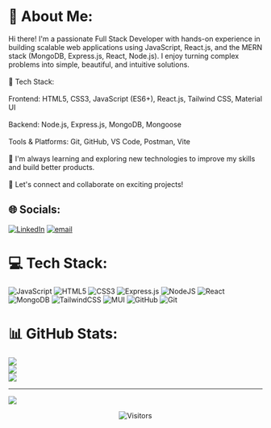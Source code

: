 # 💫 About Me:
Hi there! I'm a passionate Full Stack Developer with hands-on experience in building scalable web applications using JavaScript, React.js, and the MERN stack (MongoDB, Express.js, React, Node.js). I enjoy turning complex problems into simple, beautiful, and intuitive solutions.<br><br>🔧 Tech Stack:<br><br>Frontend: HTML5, CSS3, JavaScript (ES6+), React.js, Tailwind CSS, Material UI<br><br>Backend: Node.js, Express.js, MongoDB, Mongoose<br><br>Tools & Platforms: Git, GitHub, VS Code, Postman, Vite<br><br>🌱 I'm always learning and exploring new technologies to improve my skills and build better products.<br><br>💬 Let's connect and collaborate on exciting projects!


## 🌐 Socials:
[![LinkedIn](https://img.shields.io/badge/LinkedIn-%230077B5.svg?logo=linkedin&logoColor=white)](https://linkedin.com/in/gokul-b-levelup) [![email](https://img.shields.io/badge/Email-D14836?logo=gmail&logoColor=white)](mailto:gokulevelingup@gmail.com) 

# 💻 Tech Stack:
![JavaScript](https://img.shields.io/badge/javascript-%23323330.svg?style=for-the-badge&logo=javascript&logoColor=%23F7DF1E) ![HTML5](https://img.shields.io/badge/html5-%23E34F26.svg?style=for-the-badge&logo=html5&logoColor=white) ![CSS3](https://img.shields.io/badge/css3-%231572B6.svg?style=for-the-badge&logo=css3&logoColor=white) ![Express.js](https://img.shields.io/badge/express.js-%23404d59.svg?style=for-the-badge&logo=express&logoColor=%2361DAFB) ![NodeJS](https://img.shields.io/badge/node.js-6DA55F?style=for-the-badge&logo=node.js&logoColor=white) ![React](https://img.shields.io/badge/react-%2320232a.svg?style=for-the-badge&logo=react&logoColor=%2361DAFB) ![MongoDB](https://img.shields.io/badge/MongoDB-%234ea94b.svg?style=for-the-badge&logo=mongodb&logoColor=white) ![TailwindCSS](https://img.shields.io/badge/tailwindcss-%2338B2AC.svg?style=for-the-badge&logo=tailwind-css&logoColor=white) ![MUI](https://img.shields.io/badge/MUI-%230081CB.svg?style=for-the-badge&logo=mui&logoColor=white) ![GitHub](https://img.shields.io/badge/github-%23121011.svg?style=for-the-badge&logo=github&logoColor=white) ![Git](https://img.shields.io/badge/git-%23F05033.svg?style=for-the-badge&logo=git&logoColor=white)
# 📊 GitHub Stats:
![](https://github-readme-stats.vercel.app/api?username=gokul-bn&theme=cobalt&hide_border=false&include_all_commits=false&count_private=false)<br/>
![](https://nirzak-streak-stats.vercel.app/?user=gokul-bn&theme=cobalt&hide_border=false)<br/>
![](https://github-readme-stats.vercel.app/api/top-langs/?username=gokul-bn&theme=cobalt&hide_border=false&include_all_commits=false&count_private=false&layout=compact)

---
[![](https://visitcount.itsvg.in/api?id=gokul-bn&icon=0&color=0)](https://visitcount.itsvg.in)

<!-- Proudly created with GPRM ( https://gprm.itsvg.in ) -->
<p align="center">
  <img src="https://komarev.com/ghpvc/?username=gokul-bn&style=for-the-badge&color=blue&label=Visitors" alt="Visitors" />
</p>
